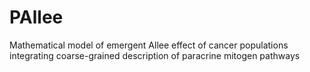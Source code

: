 # PAllee
Mathematical model of emergent Allee effect of cancer populations integrating coarse-grained description of paracrine mitogen pathways 
